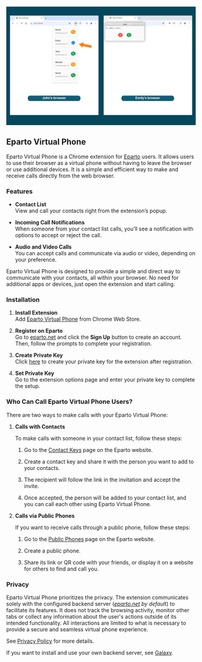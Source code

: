 ![Eparto Chrome extension](docs/images/eparto-chrome-extension.png)

## Eparto Virtual Phone

Eparto Virtual Phone is a Chrome extension for [Eparto](https://app.eparto.net)
users. It allows users to use their browser as a virtual phone without having to
leave the browser or use additional devices. It is a simple and efficient way to
make and receive calls directly from the web browser.

### Features

- **Contact List**\
  View and call your contacts right from the extension’s popup.

- **Incoming Call Notifications**\
  When someone from your contact list calls, you’ll see a notification with
  options to accept or reject the call.

- **Audio and Video Calls**\
  You can accept calls and communicate via audio or video, depending on your
  preference.

Eparto Virtual Phone is designed to provide a simple and direct way to
communicate with your contacts, all within your browser. No need for additional
apps or devices, just open the extension and start calling.

### Installation

1. **Install Extension**\
   Add
   [Eparto Virtual Phone](https://chromewebstore.google.com/detail/eparto-virtual-phone/njihflnogjnjnmflicfongbnehhpkhmj)
   from Chrome Web Store.

2. **Register on Eparto**\
   Go to [eparto.net](https://app.eparto.net) and click the **Sign Up** button
   to create an account. Then, follow the prompts to complete your registration.

3. **Create Private Key**\
   Click [here](https://app.eparto.net/pri/identity/key/add) to create your
   private key for the extension after registration.

4. **Set Private Key**\
   Go to the extension options page and enter your private key to complete the
   setup.

### Who Can Call Eparto Virtual Phone Users?

There are two ways to make calls with your Eparto Virtual Phone:

1. **Calls with Contacts**

   To make calls with someone in your contact list, follow these steps:

   1. Go to the [Contact Keys](https://app.eparto.net/pri/contact/invite) page
      on the Eparto website.

   2. Create a contact key and share it with the person you want to add to your
      contacts.

   3. The recipient will follow the link in the invitation and accept the
      invite.

   4. Once accepted, the person will be added to your contact list, and you can
      call each other using Eparto Virtual Phone.

2. **Calls via Public Phones**

   If you want to receive calls through a public phone, follow these steps:

   1. Go to the [Public Phones](https://app.eparto.net/pri/phone) page on the
      Eparto website.

   2. Create a public phone.

   3. Share its link or QR code with your friends, or display it on a website
      for others to find and call you.

### Privacy

Eparto Virtual Phone prioritizes the privacy. The extension communicates solely
with the configured backend server (_[eparto.net](https://app.eparto.net) by
default_) to facilitate its features. It does not track the browsing activity,
monitor other tabs or collect any information about the user's actions outside
of its intended functionality. All interactions are limited to what is necessary
to provide a secure and seamless virtual phone experience.

See [Privacy Policy](docs/privacy-policy.md) for more details.

If you want to install and use your own backend server, see
[Galaxy](https://github.com/emrahcom/galaxy).
